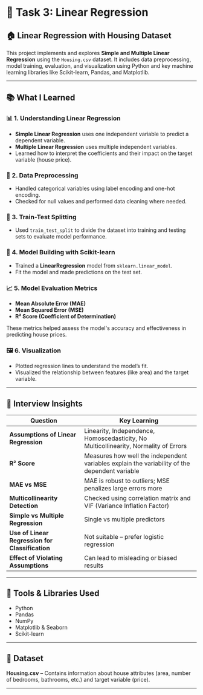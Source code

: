 # 📌 Task 3: Linear Regression

## 🏠 Linear Regression with Housing Dataset

This project implements and explores **Simple and Multiple Linear Regression** using the `Housing.csv` dataset. It includes data preprocessing, model training, evaluation, and visualization using Python and key machine learning libraries like Scikit-learn, Pandas, and Matplotlib.

---

## 📚 What I Learned

### 📊 1. Understanding Linear Regression
- **Simple Linear Regression** uses one independent variable to predict a dependent variable.
- **Multiple Linear Regression** uses multiple independent variables.
- Learned how to interpret the coefficients and their impact on the target variable (house price).

### 🧹 2. Data Preprocessing
- Handled categorical variables using label encoding and one-hot encoding.
- Checked for null values and performed data cleaning where needed.

### 🔀 3. Train-Test Splitting
- Used `train_test_split` to divide the dataset into training and testing sets to evaluate model performance.

### 🧠 4. Model Building with Scikit-learn
- Trained a **LinearRegression** model from `sklearn.linear_model`.
- Fit the model and made predictions on the test set.

### 📈 5. Model Evaluation Metrics
- **Mean Absolute Error (MAE)**
- **Mean Squared Error (MSE)**
- **R² Score (Coefficient of Determination)**

These metrics helped assess the model's accuracy and effectiveness in predicting house prices.

### 🖼️ 6. Visualization
- Plotted regression lines to understand the model’s fit.
- Visualized the relationship between features (like area) and the target variable.

---

## 💬 Interview Insights

| Question | Key Learning |
|---------|---------------|
| **Assumptions of Linear Regression** | Linearity, Independence, Homoscedasticity, No Multicollinearity, Normality of Errors |
| **R² Score** | Measures how well the independent variables explain the variability of the dependent variable |
| **MAE vs MSE** | MAE is robust to outliers; MSE penalizes large errors more |
| **Multicollinearity Detection** | Checked using correlation matrix and VIF (Variance Inflation Factor) |
| **Simple vs Multiple Regression** | Single vs multiple predictors |
| **Use of Linear Regression for Classification** | Not suitable – prefer logistic regression |
| **Effect of Violating Assumptions** | Can lead to misleading or biased results |

---

## 🔧 Tools & Libraries Used
- Python
- Pandas
- NumPy
- Matplotlib & Seaborn
- Scikit-learn

---

## 📁 Dataset
**Housing.csv** – Contains information about house attributes (area, number of bedrooms, bathrooms, etc.) and target variable (price).

---


